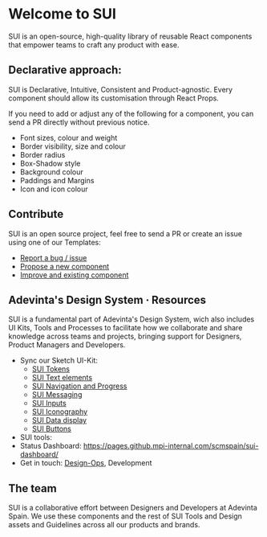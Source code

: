 # Welcome to SUI

SUI is an open-source, high-quality library of reusable React components that empower teams to craft any product with ease.

## Declarative approach:

SUI is Declarative, Intuitive, Consistent and Product-agnostic. Every component should allow its customisation through React Props.

If you need to add or adjust any of the following for a component, you can send a PR directly without previous notice.

- Font sizes, colour and weight
- Border visibility, size and colour
- Border radius
- Box-Shadow style
- Background colour
- Paddings and Margins
- Icon and icon colour

## Contribute

SUI is an open source project, feel free to send a PR or create an issue using one of our Templates:

- [Report a bug / issue](https://github.com/SUI-Components/sui-components/issues/new?template=report-a-bug---issue.md "Report a bug / issue")
- [Propose a new component](https://github.com/SUI-Components/sui-components/issues/new?template=propose-a-new-component.md "Propose a new component")
- [Improve and existing component](https://github.com/SUI-Components/sui-components/issues/new?template=improve-and-existing-component.md "Improve and existing component")

## Adevinta's Design System · Resources

SUI is a fundamental part of Adevinta's Design System, wich also includes UI Kits, Tools and Processes to facilitate how we collaborate and share knowledge across teams and projects, bringing support for Designers, Product Managers and Developers.

- Sync our Sketch UI-Kit:
  - [SUI Tokens](https://sketch.cloud/s/0gJ7b "SUI Tokens")
  - [SUI Text elements](https://sketch.cloud/s/kGlQO "SUI Text elements")
  - [SUI Navigation and Progress](https://sketch.cloud/s/lO9Go "SUI Navigation and Progress")
  - [SUI Messaging](https://sketch.cloud/s/RA4oQ "SUI Messaging")
  - [SUI Inputs](https://sketch.cloud/s/KybGA "SUI Inputs")
  - [SUI Iconography](https://sketch.cloud/s/LMjll "SUI Iconography")
  - [SUI Data display](https://sketch.cloud/s/9KAox "SUI Data display")
  - [SUI Buttons](https://sketch.cloud/s/bK4A4 "SUI Buttons")
- SUI tools: 
- Status Dashboard: https://pages.github.mpi-internal.com/scmspain/sui-dashboard/
- Get in touch: [Design-Ops](mailto:arturo.lopez@adevinta.com), Development

## The team

SUI is a collaborative effort between Designers and Developers at Adevinta Spain. We use these components and the rest of SUI Tools and Design assets and Guidelines across all our products and brands.
